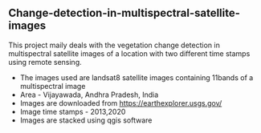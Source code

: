 ## Change-detection-in-multispectral-satellite-images

This project maily deals with the vegetation change detection in multispectral satellite images of a location with two different time stamps using remote sensing.
 * The images used are landsat8 satellite images containing 11bands of a multispectral image
 * Area - Vijayawada, Andhra Pradesh, India 
 * Images are downloaded from https://earthexplorer.usgs.gov/ 
 * Image time stamps - 2013,2020
 * Images are stacked using qgis software


